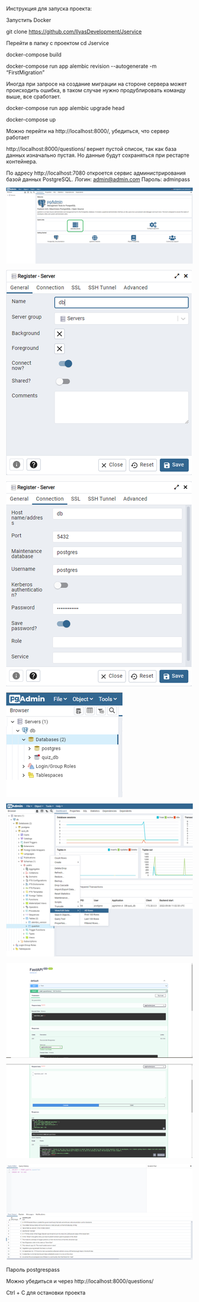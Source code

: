 Инструкция для запуска проекта:

Запустить Docker

git clone https://github.com/IlyasDevelopment/Jservice

Перейти в папку с проектом cd Jservice

docker-compose build

docker-compose run app alembic revision --autogenerate -m “FirstMigration”

Иногда при запросе на создание миграции на стороне сервера может происходить ошибка, в таком случае нужно продублировать команду выше, все сработает.

docker-compose run app alembic upgrade head

docker-compose up

Можно перейти на http://localhost:8000/, убедиться, что сервер работает

http://localhost:8000/questions/ вернет пустой список, так как база данных изначально пустая. Но данные будут сохраняться при рестарте контейнера.

По адресу http://localhost:7080 откроется сервис администрирования базой данных PostgreSQL. Логин: admin@admin.com Пароль: adminpass

![alt text](https://github.com/IlyasDevelopment/Jservice/blob/main/screenshots/1.png "Таблица")

![alt text](https://github.com/IlyasDevelopment/Jservice/blob/main/screenshots/2.png "Таблица")

![alt text](https://github.com/IlyasDevelopment/Jservice/blob/main/screenshots/3.png "Таблица")

![alt text](https://github.com/IlyasDevelopment/Jservice/blob/main/screenshots/4.png "Таблица")

![alt text](https://github.com/IlyasDevelopment/Jservice/blob/main/screenshots/5.png "Таблица")

![alt text](https://github.com/IlyasDevelopment/Jservice/blob/main/screenshots/6.png "Таблица")

![alt text](https://github.com/IlyasDevelopment/Jservice/blob/main/screenshots/7.png "Таблица")

![alt text](https://github.com/IlyasDevelopment/Jservice/blob/main/screenshots/8.png "Таблица")

Пароль postgrespass

Можно убедиться и через http://localhost:8000/questions/

Ctrl + C для остановки проекта

